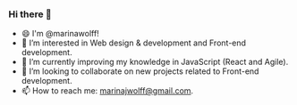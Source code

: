 ### Hi there 👋

- 😄 I'm @marinawolff! 
- 👀 I’m interested in Web design & development and Front-end development.
- 🌱 I’m currently improving my knowledge in JavaScript (React and Agile). 
- 👯 I’m looking to collaborate on new projects related to Front-end development. 
- 📫 How to reach me: marinajwolff@gmail.com.

<!--
**marinawolff/marinawolff** is a ✨ _special_ ✨ repository because its `README.md` (this file) appears on your GitHub profile.

Here are some ideas to get you started:

- 🔭 I’m currently working on ...
- 🌱 I’m currently learning JavaScript, React and Agile. 
- 👯 I’m looking to collaborate on new projects. 
- 🤔 I’m looking for help with ...
- 💬 Ask me about ...
- 📫 How to reach me: marinajwolff@gmail.com...
- 😄 Pronouns: ...
- ⚡ Fun fact: ...
-->
